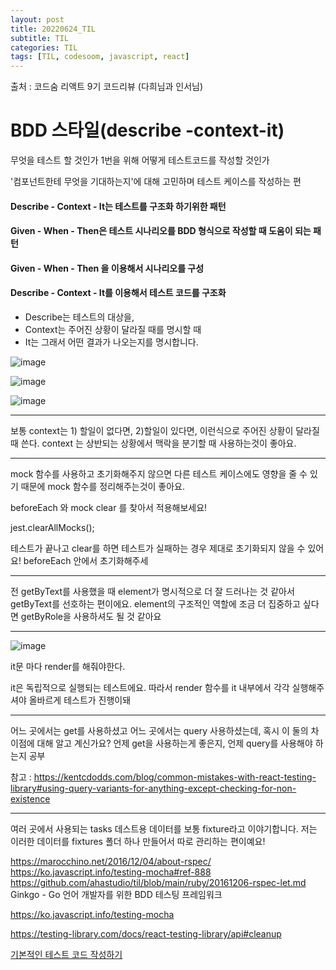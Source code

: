 ```yaml
---
layout: post
title: 20220624_TIL
subtitle: TIL
categories: TIL
tags: [TIL, codesoom, javascript, react]
---
```



출처 : 코드숨 리액트 9기 코드리뷰 (다희님과 인서님)

# BDD 스타일(describe -context-it)

무엇을 테스트 할 것인가
1번을 위해 어떻게 테스트코드를 작성할 것인가

'컴포넌트한테 무엇을 기대하는지'에 대해 고민하며 테스트 케이스를 작성하는 편

#### Describe - Context - It는 테스트를 구조화 하기위한 패턴
#### Given - When - Then은 테스트 시나리오를 BDD 형식으로 작성할 때 도움이 되는 패턴

#### Given - When - Then 을 이용해서 시나리오를 구성 
#### Describe - Context - It를 이용해서 테스트 코드를 구조화

- Describe는 테스트의 대상을,
- Context는 주어진 상황이 달라질 때를 명시할 때
- It는 그래서 어떤 결과가 나오는지를 명시합니다.

![image](https://user-images.githubusercontent.com/73337811/175554938-9fd7a827-bbd0-47e7-a46a-59f55ae7854f.png)

![image](https://user-images.githubusercontent.com/73337811/175554965-ab94b350-a92f-4d92-ab12-86b94909df78.png)

![image](https://user-images.githubusercontent.com/73337811/175555011-eeb7d8ad-544f-417f-9abf-ddf54bf8ecb8.png)

---

보통 context는 1) 할일이 없다면, 2)할일이 있다면, 이런식으로 주어진 상황이 달라질 때 쓴다.
context 는 상반되는 상황에서 맥락을 분기할 때 사용하는것이 좋아요.


---

mock 함수를 사용하고 초기화해주지 않으면 다른 테스트 케이스에도 영향을 줄 수 있기 때문에 mock 함수를 정리해주는것이 좋아요.

beforeEach 와 mock clear 를 찾아서 적용해보세요!

 jest.clearAllMocks();


테스트가 끝나고 clear를 하면 테스트가 실패하는 경우 제대로 초기화되지 않을 수 있어요! beforeEach 안에서 초기화해주세

---

전 getByText를 사용했을 때 element가 명시적으로 더 잘 드러나는 것 같아서 getByText를 선호하는 편이에요.
element의 구조적인 역할에 조금 더 집중하고 싶다면 getByRole을 사용하셔도 될 것 같아요

---

![image](https://user-images.githubusercontent.com/73337811/175554925-bda57c02-9abc-4f4c-a986-abfba5c58a84.png)

 it문 마다 render를 해줘야한다.

it은 독립적으로 실행되는 테스트에요. 따라서 render 함수를 it 내부에서 각각 실행해주셔야 올바르게 테스트가 진행이돼

---

어느 곳에서는 get를 사용하셨고 어느 곳에서는 query 사용하셨는데, 혹시 이 둘의 차이점에 대해 알고 계신가요? 언제 get을 사용하는게 좋은지, 언제 query를 사용해야 하는지 공부

참고 : https://kentcdodds.com/blog/common-mistakes-with-react-testing-library#using-query-variants-for-anything-except-checking-for-non-existence

---


여러 곳에서 사용되는 tasks 데스트용 데이터를 보통 fixture라고 이야기합니다.
저는 이러한 데이터를 fixtures 폴더 하나 만들어서 따로 관리하는 편이예요!




https://marocchino.net/2016/12/04/about-rspec/
https://ko.javascript.info/testing-mocha#ref-888
https://github.com/ahastudio/til/blob/main/ruby/20161206-rspec-let.md
Ginkgo - Go 언어 개발자를 위한 BDD 테스팅 프레임워크

https://ko.javascript.info/testing-mocha

https://testing-library.com/docs/react-testing-library/api#cleanup

[기본적인 테스트 코드 작성하기](https://www.daleseo.com/jest-basic/)
